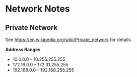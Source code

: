 # Network Notes


## Private Network

See https://en.wikipedia.org/wiki/Private_network for details.

**Address Ranges**

* 10.0.0.0 – 10.255.255.255
* 172.16.0.0 – 172.31.255.255
* 192.168.0.0 – 192.168.255.255
